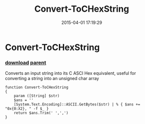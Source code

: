 ﻿---
pid:            5803
parent:         1155
children:       
poster:         chris conklin
title:          Convert-ToCHexString
date:           2015-04-01 17:19:29
description:    Converts an input string into its C ASCI Hex equivalent, useful for converting a string into an unsigned char array
format:         posh
---

# Convert-ToCHexString

### [download](5803.ps1) [parent](1155.md) 

Converts an input string into its C ASCI Hex equivalent, useful for converting a string into an unsigned char array

```posh
function Convert-ToCHexString 
{
	param ([String] $str) 
	$ans = ''
	[System.Text.Encoding]::ASCII.GetBytes($str) | % { $ans += "0x{0:X2}, " -f $_ }
	return $ans.Trim(' ',',')
}
```
